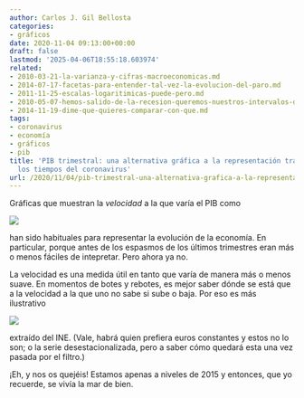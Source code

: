 ```yaml
---
author: Carlos J. Gil Bellosta
categories:
- gráficos
date: 2020-11-04 09:13:00+00:00
draft: false
lastmod: '2025-04-06T18:55:18.603974'
related:
- 2010-03-21-la-varianza-y-cifras-macroeconomicas.md
- 2014-07-17-facetas-para-entender-tal-vez-la-evolucion-del-paro.md
- 2011-11-25-escalas-logaritimicas-puede-pero.md
- 2010-05-07-hemos-salido-de-la-recesion-queremos-nuestros-intervalos-de-confianza.md
- 2014-11-19-dime-que-quieres-comparar-con-que.md
tags:
- coronavirus
- economía
- gráficos
- pib
title: 'PIB trimestral: una alternativa gráfica a la representación tradicional para
  los tiempos del coronavirus'
url: /2020/11/04/pib-trimestral-una-alternativa-grafica-a-la-representacion-tradicional-para-los-tiempos-del-coronavirus/
---
```


Gráficas que muestran la _velocidad_ a la que varía el PIB como

![](/wp-uploads/2020/11/Screenshot-from-2020-11-03-04-44-46.png#center)

han sido habituales para representar la evolución de la economía. En particular, porque antes de los espasmos de los últimos trimestres eran más o menos fáciles de intepretar. Pero ahora ya no.

La velocidad es una medida útil en tanto que varía de manera más o menos suave. En momentos de botes y rebotes, es mejor saber dónde se está que a la velocidad a la que uno no sabe si sube o baja. Por eso es más ilustrativo

![](/wp-uploads/2020/11/Screenshot-from-2020-11-03-04-50-52.png#center)


extraído del INE. (Vale, habrá quien prefiera euros constantes y estos no lo son; o la serie desestacionalizada, pero a saber cómo quedará esta una vez pasada por el filtro.)

¡Eh, y nos os quejéis! Estamos apenas a niveles de 2015 y entonces, que yo recuerde, se vivía la mar de bien.